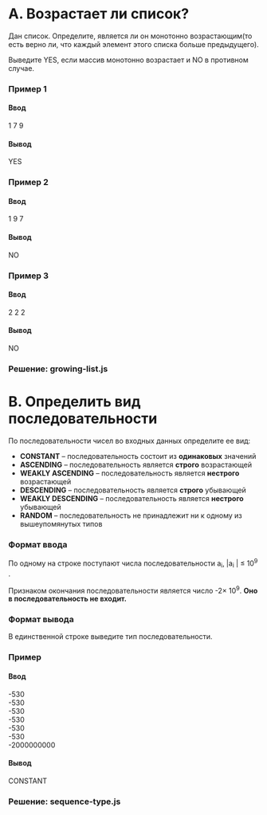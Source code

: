 # A. Возрастает ли список?

Дан список. Определите, является ли он монотонно возрастающим(то есть верно ли, что каждый элемент этого списка больше предыдущего).  

Выведите YES, если массив монотонно возрастает и NO в противном случае.  

### Пример 1
#### Ввод	
1 7 9

#### Вывод
YES

### Пример 2
#### Ввод	
1 9 7

#### Вывод
NO

### Пример 3
#### Ввод	
2 2 2

#### Вывод
NO

### Решение: growing-list.js

# B. Определить вид последовательности

По последовательности чисел во входных данных определите ее вид:

* **CONSTANT** – последовательность состоит из **одинаковых** значений
* **ASCENDING** – последовательность является **строго** возрастающей
* **WEAKLY ASCENDING** – последовательность является **нестрого** возрастающей
* **DESCENDING** – последовательность является **строго** убывающей
* **WEAKLY DESCENDING** – последовательность является **нестрого**  убывающей
* **RANDOM** – последовательность не принадлежит ни к одному из вышеупомянутых типов 

### Формат ввода
По одному на строке поступают числа последовательности a<sub>i</sub>, |a<sub>i</sub> | ≤ 10<sup>9</sup> .

Признаком окончания последовательности является число -2× 10<sup>9</sup>. **Оно в последовательность не входит.**

### Формат вывода
В единственной строке выведите тип последовательности.

### Пример
#### Ввод	
-530  
-530  
-530  
-530  
-530  
-530  
-2000000000  

#### Вывод
CONSTANT

### Решение: sequence-type.js